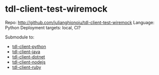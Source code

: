 # tdl-client-test-wiremock

Repo: http://github.com/julianghionoiu/tdl-client-test-wiremock
Language: Python
Deployment targets: local, CI?

Submodule to:

- [tdl-client-python](tdl-client-python.md)
- [tdl-client-java](tdl-client-java.md)
- [tdl-client-dotnet](tdl-client-dotnet.md)
- [tdl-client-nodejs](tdl-client-nodejs.md)
- [tdl-client-ruby](tdl-client-ruby.md)
